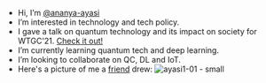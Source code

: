 - Hi, I’m [@ananya-ayasi](https://www.linkedin.com/in/ananya-ayasi-0b654a166/)
- I’m interested in technology and tech policy.
- I gave a talk on quantum technology and its impact on society for WTGC'21. [Check it out!](https://www.womentech.net/speaker/Ananya/Ayasi/58004)
- I’m currently learning quantum tech and deep learning.
- I’m looking to collaborate on QC, DL and IoT.
- Here's a picture of me a [friend](https://www.linkedin.com/in/ananda-narayan-a-/) drew:
![ayasi1-01 - small](https://user-images.githubusercontent.com/62476858/120933654-abc6b100-c718-11eb-8e51-e4eed3c3b17c.png)



<!---
ananya-ayasi/ananya-ayasi is a ✨ special ✨ repository because its `README.md` (this file) appears on your GitHub profile.
You can click the Preview link to take a look at your changes.
--->
